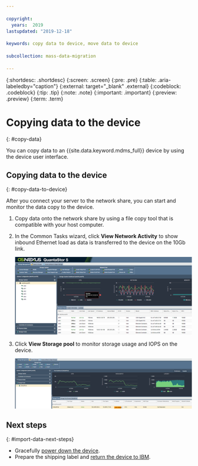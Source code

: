 ```yaml
---

copyright:
  years:  2019
lastupdated: "2019-12-18"

keywords: copy data to device, move data to device 

subcollection: mass-data-migration

---
```


{:shortdesc: .shortdesc}
{:screen: .screen}
{:pre: .pre}
{:table: .aria-labeledby="caption"}
{:external: target="_blank" .external}
{:codeblock: .codeblock}
{:tip: .tip}
{:note: .note}
{:important: .important}
{:preview: .preview}
{:term: .term}

# Copying data to the device
{: #copy-data}

You can copy data to an {{site.data.keyword.mdms_full}} device by using the device user interface.

## Copying data to the device
{: #copy-data-to-device}

After you connect your server to the network share, you can start and monitor the data copy to the device.

1. Copy data onto the network share by using a file copy tool that is compatible with your host computer.
2. In the Common Tasks wizard, click **View Network Activity** to show inbound Ethernet load as data is transferred to the device on the 10Gb link.
   
    ![View activity](images/network-perf.png)
3. Click **View Storage pool** to monitor storage usage and IOPS on the device.
   
    ![View Storage Pool](images/pool-perf.png)

## Next steps
{: #import-data-next-steps}

- Gracefully [power down the device](/docs/mass-data-migration?topic=mass-data-migration-disconnect-device).
- Prepare the shipping label and [return the device to IBM](/docs/mass-data-migration?topic=mass-data-migration-ship-device).